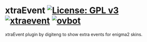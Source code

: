xtraEvent [![License: GPL v3](https://img.shields.io/badge/License-GPLv3-blue.svg)](https://www.gnu.org/licenses/gpl-3.0) [![xtraevent](https://github.com/OpenVisionE2/xtraEvent/actions/workflows/xtraevent.yml/badge.svg)](https://github.com/OpenVisionE2/xtraEvent/actions/workflows/xtraevent.yml) [![ovbot](https://github.com/OpenVisionE2/xtraEvent/actions/workflows/ovbot.yml/badge.svg)](https://github.com/OpenVisionE2/xtraEvent/actions/workflows/ovbot.yml)
=========
xtraEvent plugin by digiteng to show extra events for enigma2 skins. 
